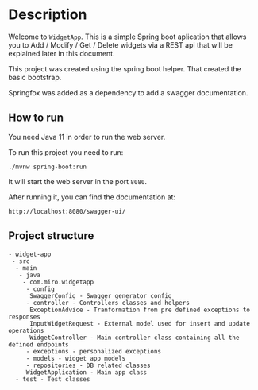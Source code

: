 # Description

Welcome to `WidgetApp`. This is a simple Spring boot aplication
that allows you to Add / Modify / Get / Delete widgets via a REST
api that will be explained later in this document.

This project was created using the spring boot helper. That created
the basic bootstrap.

Springfox was added as a dependency to add a swagger documentation.

## How to run

You need Java 11 in order to run the web server.

To run this project you need to run:

`./mvnw spring-boot:run`

It will start the web server in the port `8080`.

After running it, you can find the documentation at:

`http://localhost:8080/swagger-ui/
`

## Project structure

```
- widget-app
 - src
  - main
   - java
    - com.miro.widgetapp
     - config
      SwaggerConfig - Swagger generator config
     - controller - Controllers classes and helpers
      ExceptionAdvice - Tranformation from pre defined exceptions to responses
      InputWidgetRequest - External model used for insert and update operations
      WidgetController - Main controller class containing all the defined endpoints
     - exceptions - personalized exceptions
     - models - widget app models
     - repositories - DB related classes
     WidgetApplication - Main app class
  - test - Test classes   
```